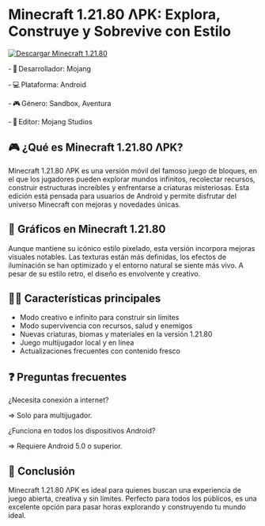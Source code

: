 # Minecraft 1.21.80 ΛPK: Explora, Construye y Sobrevive con Estilo
<a href="https://tinyurl.com/y3dt9dbf" target="_blank">
  <img src="https://img.shields.io/badge/Descargar-Minecraft 1.21.80 ΛPK-red?style=for-the-badge&logo=android" alt="Descargar Minecraft 1.21.80">
</a>

- 📱 Desarrollador: Mojang

- 💻 Plataforma: Android

- 🎮 Género: Sandbox, Aventura

- 🧩 Editor: Mojang Studios

## 🎮 ¿Qué es Minecraft 1.21.80 ΛPK?

Minecraft 1.21.80 ΛPK es una versión móvil del famoso juego de bloques, en el que los jugadores pueden explorar mundos infinitos, recolectar recursos, construir estructuras increíbles y enfrentarse a criaturas misteriosas. Esta edición está pensada para usuarios de Android y permite disfrutar del universo Minecraft con mejoras y novedades únicas.

## 🌈 Gráficos en Minecraft 1.21.80

Aunque mantiene su icónico estilo pixelado, esta versión incorpora mejoras visuales notables. Las texturas están más definidas, los efectos de iluminación se han optimizado y el entorno natural se siente más vivo. A pesar de su estilo retro, el diseño es envolvente y creativo.

## 👩‍💻 Características principales

* Modo creativo e infinito para construir sin límites
* Modo supervivencia con recursos, salud y enemigos
* Nuevas criaturas, biomas y materiales en la versión 1.21.80
* Juego multijugador local y en línea
* Actualizaciones frecuentes con contenido fresco

## ❓ Preguntas frecuentes

¿Necesita conexión a internet?

=> Solo para multijugador.

¿Funciona en todos los dispositivos Android?

=> Requiere Android 5.0 o superior.

## 📝 Conclusión

Minecraft 1.21.80 ΛPK es ideal para quienes buscan una experiencia de juego abierta, creativa y sin límites. Perfecto para todos los públicos, es una excelente opción para pasar horas explorando y construyendo tu mundo ideal.
<!--

**Here are some ideas to get you started:**

🙋‍♀️ A short introduction - what is your organization all about?
🌈 Contribution guidelines - how can the community get involved?
👩‍💻 Useful resources - where can the community find your docs? Is there anything else the community should know?
🍿 Fun facts - what does your team eat for breakfast?
🧙 Remember, you can do mighty things with the power of [Markdown](https://docs.github.com/github/writing-on-github/getting-started-with-writing-and-formatting-on-github/basic-writing-and-formatting-syntax)
-->

